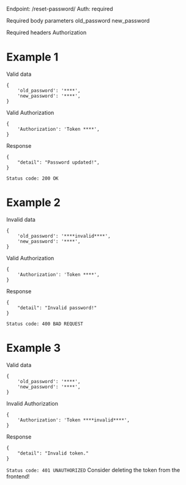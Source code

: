 Endpoint: /reset-password/
Auth: required

Required body parameters
old_password
new_password

Required headers
Authorization

# Example 1

Valid data

```
{
    'old_password': '****',
    'new_password': '****',
}
```

Valid Authorization

```
{
    'Authorization': 'Token ****',
}
```

Response

```
{
    "detail": "Password updated!",
}
```

`Status code: 200 OK`

# Example 2

Invalid data

```
{
    'old_password': '****invalid****',
    'new_password': '****',
}
```

Valid Authorization

```
{
    'Authorization': 'Token ****',
}
```

Response

```
{
    "detail": "Invalid password!"
}
```

`Status code: 400 BAD REQUEST`

# Example 3

Valid data

```
{
    'old_password': '****',
    'new_password': '****',
}
```

Invalid Authorization

```
{
    'Authorization': 'Token ****invalid****',
}
```

Response

```
{
    "detail": "Invalid token."
}
```

`Status code: 401 UNAUTHORIZED`
Consider deleting the token from the frontend!
